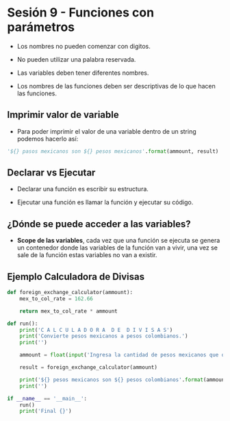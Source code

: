 # Sesión 9 - Funciones con parámetros

* Los nombres no pueden comenzar con digitos.

* No pueden utilizar una palabra reservada.

* Las variables deben tener diferentes nombres.

* Los nombres de las funciones deben ser descriptivas de lo que hacen las funciones.

## Imprimir valor de variable

* Para poder imprimir el valor de una variable dentro de un string podemos hacerlo así:

```python
'${} pasos mexicanos son ${} pesos mexicanos'.format(ammount, result)
```
## Declarar vs Ejecutar

* Declarar una función es escribir su estructura.

* Ejecutar una función es llamar la función y ejecutar su código.

## ¿Dónde se puede acceder a las variables?

* **Scope de las variables**, cada vez que una función se ejecuta se genera un contenedor donde las variables de la función van a vivir, una vez se sale de la función estas variables no van a existir.

## Ejemplo Calculadora de Divisas

```python
def foreign_exchange_calculator(ammount):
    mex_to_col_rate = 162.66

    return mex_to_col_rate * ammount

def run():
    print('C A L C U L A D O R A  D E  D I V I S A S')
    print('Convierte pesos mexicanos a pesos colombianos.')
    print('')

    ammount = float(input('Ingresa la cantidad de pesos mexicanos que quieres convertir: '))

    result = foreign_exchange_calculator(ammount)

    print('${} pesos mexicanos son ${} pesos colombianos'.format(ammount, result))
    print('')

if __name__ == '__main__':
    run()
    print('Final {}')
```